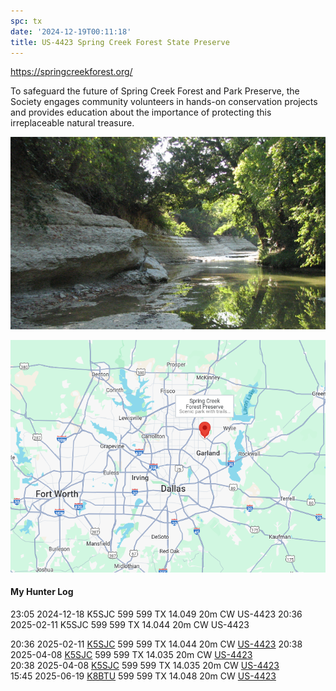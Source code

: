 ```yaml
---
spc: tx
date: '2024-12-19T00:11:18'
title: US-4423 Spring Creek Forest State Preserve
---
```


https://springcreekforest.org/

To safeguard the future of Spring Creek Forest and Park Preserve, the Society engages community volunteers in hands-on conservation projects and provides education about the importance of protecting this irreplaceable natural treasure.

![pasted_image.png](/static/pasted_image_0161.png)

![pasted_image001.png](/static/pasted_image001_0138.png)

#### My Hunter Log
23:05    2024-12-18    K5SJC    599    599    TX    14.049    20m    CW    US-4423
20:36    2025-02-11    K5SJC    599    599    TX    14.044    20m    CW    US-4423


20:36    2025-02-11    [K5SJC](https://qrz.com/db/K5SJC)    599    599    TX    14.044    20m    CW    [US-4423](https://pota.app/#/park/US-4423)
20:38    2025-04-08    [K5SJC](https://qrz.com/db/K5SJC)    599    599    TX    14.035    20m    CW    [US-4423](https://pota.app/#/park/US-4423)
<BR>20:38	2025-04-08	[K5SJC](https://qrz.com/db/K5SJC)	599	599	TX	14.035	20m	CW	[US-4423](https://pota.app/#/park/US-4423)
<BR>15:45	2025-06-19	[K8BTU](https://qrz.com/db/K8BTU)	599	599	TX	14.048	20m	CW	[US-4423](https://pota.app/#/park/US-4423)